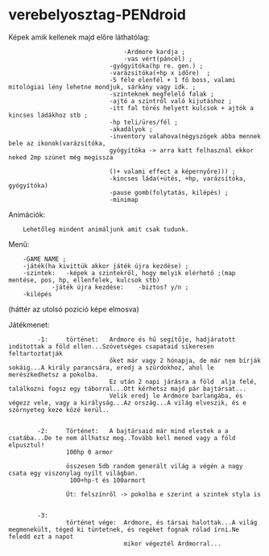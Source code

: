 # verebelyosztag-PENdroid

Képek amik kellenek majd előre láthatólag:	

							        -Ardmore kardja	;			
							        -vas vért(páncél) ;
								-gyógyítóka(hp re. gen.) ;
								-varázsitóka(+hp x időre)  ;
								-5 féle elenfél + 1 fő boss, valami mitológiai lény lehetne mondjuk, sárkány vagy idk. ;
								-szinteknek megfelelő falak ;
								-ajtó a szintről való kijutáshoz ;
								-itt fal törés helyett kulcsok + ajtók a kincses ládákhoz stb ;
								-hp teli/üres/fél ;
								-akadályok ;
								-inventory valahova(négyszögek abba mennek bele az ikonok(varázsítóka,
								gyógyítóka -> arra katt felhasznál ekkor neked 2mp szünet még megissza 
								
								()+ valami effect a képernyőre))) ;
								-kincses láda(+ütés, +hp, varázsítóka, gyógyítóka)
								-pause gomb(folytatás, kilépés) ;
								-minimap
								
Animációk:

		Lehetőleg mindent animáljunk amit csak tudunk.
			
Menű:	
	
		-GAME NAME ;
		-játék(ha kivittük akkor játék újra kezdése) ;
		-szintek:	-képek a szintekről, hogy melyik elérhető ;(map mentése, pos, hp, ellenfelek, kulcsok stb)
				-játék újra kezdése:	-biztos? y/n ;
		-kilépés
(háttér az utolsó pozició képe elmosva)

Játékmenet:	

			-1: 	történet: 	Ardmore és hű segítője, hadjáratott inditottak a föld ellen...Szövetséges csapataid sikeresen feltartoztatják
								őket már vagy 2 hónapja, de már nem bírják sokáig...A király parancsára, eredj a szúrdokhoz, ahol le merészkedhetsz a pokolba.
								Ez után 2 napi járásra a föld  alja felé, találkozni fogsz egy táborral...Ott kérhetsz majd pár bajtársat...
								Velik eredj le Ardmore barlangába, és végezz vele, vagy a királyság...Az ország...A világ elveszik, és e szörnyeteg keze közé kerül..
								
							
			-2: 	Történet:	A bajtársaid már mind elestek a a csatába...De te nem állhatsz meg..Tovább kell mened vagy a föld elpusztul!
					100hp 0 armor
					
					összesen 5db random generált világ a végén a nagy csata egy viszonylag nyílt világban.
					 100+hp-t és 100armort
					
					Út: felszínről -> pokolba e szerint a szintek styla is
							
			
			-3:		
					történet vége:	Ardmore, és társai halottak...A világ megmenekült, téged ki tüntetnek, és regéket fognak rólad írni.Ne feledd ezt a napot
									mikor végeztél Ardmorral...
									
